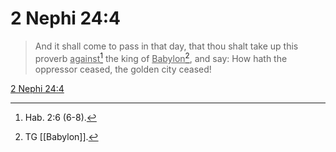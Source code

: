 # 2 Nephi 24:4

> And it shall come to pass in that day, that thou shalt take up this proverb <u>against</u>[^a] the king of <u>Babylon</u>[^b], and say: How hath the oppressor ceased, the golden city ceased!

[2 Nephi 24:4](https://www.churchofjesuschrist.org/study/scriptures/bofm/2-ne/24?lang=eng&id=p4#p4)


[^a]: Hab. 2:6 (6-8).
[^b]: TG [[Babylon]].
